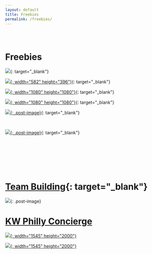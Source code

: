 ```yaml
---
layout: default
title: Freebies
permalink: /freebies/
---
```


### &nbsp;

# Freebies

[![](/uploads/update.PNG)](https://drexel.edu/lindyinstitute/initiatives/reports/){: target="_blank"}

[![](/uploads/jeremy-bowers-blog.png){: width="582" height="396"}](https://vyralmarketing.s3.amazonaws.com/Jeremy+Bowers/Marketing+Packet.pdf){: target="_blank"}

[![](/uploads/tom-ferry-flyer.jpg){: width="1080" height="1080"}](https://www.youtube.com/watch?v=tkRRWvZtMowhttps://www.youtube.com/watch?v=tkRRWvZtMow){: target="_blank"}

[![](/uploads/mi.jpg){: width="1080" height="1080"}](https://www.mikeferry.com/main/files/AW_HANDLING_OBJECTIONS_SCRIPTS.pdf){: target="_blank"}

[![](/uploads/24-topics.PNG){: .post-image}](https://s3.amazonaws.com/vyralmarketing/Jeremy+Bowers/kw+mrea+book.pdf){: target="_blank"}

&nbsp;

[![](/uploads/kelle.png){: .post-image}](https://youtu.be/tQ_Nc0EmOaQ){: target="_blank"}

# &nbsp;

&nbsp;

# [Team Building](https://s3.amazonaws.com/vyralmarketing/Jeremy+Bowers/KW+Team+Building.pdf){: target="_blank"}

![](/uploads/20228524-10212583724444685-415251575519202972-n.jpg){: .post-image}

# <u>KW Philly Concierge</u>

[![](/uploads/accounting.png){: width="1545" height="2000"}](mailto:accountant@phillykw.com?subject=Tell%20Me%20More%20About%20The%20KW%20Philly%20Accounting%20Concierge&amp;body=Hi%2C%0A%0AJeremy%20Bowers%20told%20me%20about%20the%20services%20you%20offer.%20Let's%20talk%20about%20how%20you%20can%20help%20me%20with%20my%20business!)

[![](/uploads/listing-coordinator.png){: width="1545" height="2000"}](mailto:Listingcoordinator@phillykw.com?subject=Tell%20Me%20More%20About%20The%20KW%20Philly%20Listing%20Concierge)